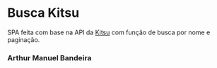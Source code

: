 # Busca Kitsu

SPA feita com base na API da [Kitsu](https://kitsu.docs.apiary.io/) com função de busca por nome e paginação.

### Arthur Manuel Bandeira
